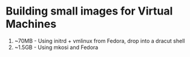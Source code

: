 # Building small images for Virtual Machines

1. ~70MB - Using initrd + vmlinux from Fedora, drop into a dracut shell
2. ~1.5GB - Using mkosi and Fedora
